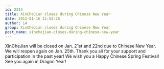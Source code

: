 ```yaml
---
id: 2314
title: XinCheJian closes during Chinese New Year
date: 2012-01-16 11:52:26
author: 14
group: XinCheJian closes during Chinese New Year
post_name: xinchejian-closes-during-chinese-new-year
---
```


XinCheJian will be closed on Jan. 21st and 22nd due to Chinese New Year. We will reopen again on Jan. 25th. Thank you all for your support and participation in the past year! We wish you a Happy Chinese Spring Festival! See you again in Dragon Year!